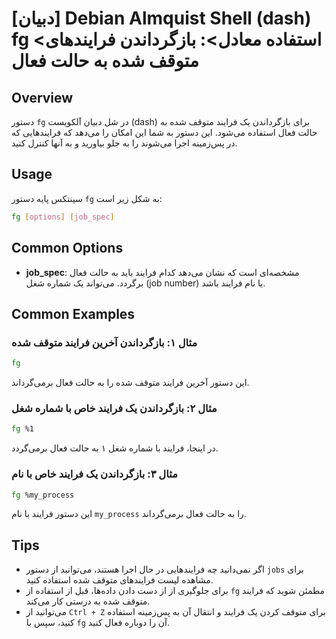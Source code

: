 # [دبیان] Debian Almquist Shell (dash) fg <استفاده معادل>: بازگرداندن فرایندهای متوقف شده به حالت فعال

## Overview
دستور `fg` در شل دبیان آلکویست (dash) برای بازگرداندن یک فرایند متوقف شده به حالت فعال استفاده می‌شود. این دستور به شما این امکان را می‌دهد که فرایندهایی که در پس‌زمینه اجرا می‌شوند را به جلو بیاورید و به آنها کنترل کنید.

## Usage
سینتکس پایه دستور `fg` به شکل زیر است:

```bash
fg [options] [job_spec]
```

## Common Options
- **job_spec**: مشخصه‌ای است که نشان می‌دهد کدام فرایند باید به حالت فعال برگردد. می‌تواند یک شماره شغل (job number) یا نام فرایند باشد.

## Common Examples
### مثال ۱: بازگرداندن آخرین فرایند متوقف شده
```bash
fg
```
این دستور آخرین فرایند متوقف شده را به حالت فعال برمی‌گرداند.

### مثال ۲: بازگرداندن یک فرایند خاص با شماره شغل
```bash
fg %1
```
در اینجا، فرایند با شماره شغل ۱ به حالت فعال برمی‌گردد.

### مثال ۳: بازگرداندن یک فرایند خاص با نام
```bash
fg %my_process
```
این دستور فرایند با نام `my_process` را به حالت فعال برمی‌گرداند.

## Tips
- اگر نمی‌دانید چه فرایندهایی در حال اجرا هستند، می‌توانید از دستور `jobs` برای مشاهده لیست فرایندهای متوقف شده استفاده کنید.
- برای جلوگیری از از دست دادن داده‌ها، قبل از استفاده از `fg` مطمئن شوید که فرایند متوقف شده به درستی کار می‌کند.
- می‌توانید از `Ctrl + Z` برای متوقف کردن یک فرایند و انتقال آن به پس‌زمینه استفاده کنید، سپس با `fg` آن را دوباره فعال کنید.